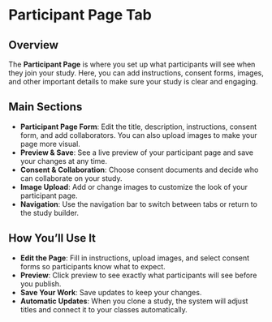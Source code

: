 # Participant Page Tab

## Overview  
The **Participant Page** is where you set up what participants will see when they join your study. Here, you can add instructions, consent forms, images, and other important details to make sure your study is clear and engaging.

## Main Sections  

- **Participant Page Form**: Edit the title, description, instructions, consent form, and add collaborators. You can also upload images to make your page more visual.  
- **Preview & Save**: See a live preview of your participant page and save your changes at any time.  
- **Consent & Collaboration**: Choose consent documents and decide who can collaborate on your study.  
- **Image Upload**: Add or change images to customize the look of your participant page.  
- **Navigation**: Use the navigation bar to switch between tabs or return to the study builder.  

## How You’ll Use It  

- **Edit the Page**: Fill in instructions, upload images, and select consent forms so participants know what to expect.  
- **Preview**: Click preview to see exactly what participants will see before you publish.  
- **Save Your Work**: Save updates to keep your changes.  
- **Automatic Updates**: When you clone a study, the system will adjust titles and connect it to your classes automatically.  
